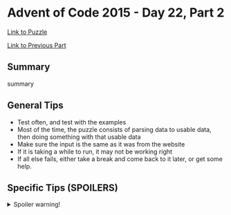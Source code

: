 # Advent of Code 2015 - Day 22, Part 2

[Link to Puzzle](https://adventofcode.com/2015/day/22#part2)

[Link to Previous Part](https://github.com/CodingAP/unofficial-aoc-syllabus/blob/main/years/2015/day22/part1.md)

## Summary
summary

## General Tips
- Test often, and test with the examples
- Most of the time, the puzzle consists of parsing data to usable data, then doing something with that usable data
- Make sure the input is the same as it was from the website
- If it is taking a while to run, it may not be working right
- If all else fails, either take a break and come back to it later, or get some help.

## Specific Tips (SPOILERS)
<details> <summary>Spoiler warning!</summary>

specific tips

</details>